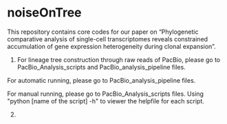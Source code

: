 # noiseOnTree

This repository contains core codes for our paper on “Phylogenetic comparative analysis of single-cell transcriptomes reveals constrained accumulation of gene expression heterogeneity during clonal expansion”. 

1. For lineage tree construction through raw reads of PacBio, please go to PacBio_Analysis_scripts and PacBio_analysis_pipeline files.

For automatic running, please go to PacBio_analysis_pipeline files. 

For manual running, please go to PacBio_Analysis_scripts files. 
Using "python [name of the script] -h" to viewer the helpfile for each script.

2.

